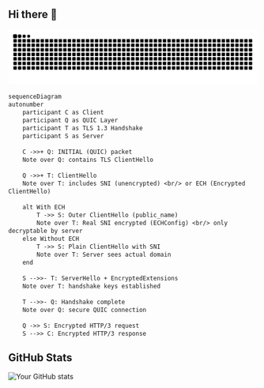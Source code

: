 ## Hi there 👋

<picture>
  <source media="(prefers-color-scheme: dark)" srcset="https://raw.githubusercontent.com/novohool/novohool/output/github-contribution-grid-snake-dark.svg">
  <source media="(prefers-color-scheme: light)" srcset="https://raw.githubusercontent.com/novohool/novohool/output/github-contribution-grid-snake.svg">
  <img alt="github contribution grid snake animation" src="https://raw.githubusercontent.com/novohool/novohool/output/github-contribution-grid-snake.svg">
</picture>

```mermaid
sequenceDiagram
autonumber
    participant C as Client
    participant Q as QUIC Layer
    participant T as TLS 1.3 Handshake
    participant S as Server

    C ->>+ Q: INITIAL (QUIC) packet
    Note over Q: contains TLS ClientHello

    Q ->>+ T: ClientHello
    Note over T: includes SNI (unencrypted) <br/> or ECH (Encrypted ClientHello)

    alt With ECH
        T ->> S: Outer ClientHello (public_name)
        Note over T: Real SNI encrypted (ECHConfig) <br/> only decryptable by server
    else Without ECH
        T ->> S: Plain ClientHello with SNI
        Note over T: Server sees actual domain
    end

    S -->>- T: ServerHello + EncryptedExtensions
    Note over T: handshake keys established

    T -->>- Q: Handshake complete
    Note over Q: secure QUIC connection

    Q ->> S: Encrypted HTTP/3 request
    S -->> C: Encrypted HTTP/3 response

```

## GitHub Stats
![Your GitHub stats](https://github-readme-stats.vercel.app/api?username=novohool&show_icons=true&theme=radical)

<code>
</code>
